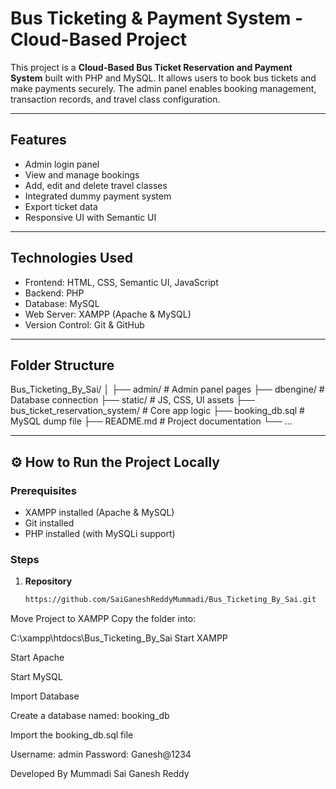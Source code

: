 #  Bus Ticketing & Payment System - Cloud-Based Project

This project is a **Cloud-Based Bus Ticket Reservation and Payment System** built with PHP and MySQL. It allows users to book bus tickets and make payments securely. The admin panel enables booking management, transaction records, and travel class configuration.

---

##  Features

- Admin login panel
- View and manage bookings
- Add, edit and delete travel classes
- Integrated dummy payment system
- Export ticket data
- Responsive UI with Semantic UI

---

##  Technologies Used

- Frontend: HTML, CSS, Semantic UI, JavaScript
- Backend: PHP
- Database: MySQL
- Web Server: XAMPP (Apache & MySQL)
- Version Control: Git & GitHub

---

##  Folder Structure
Bus_Ticketing_By_Sai/
│
├── admin/ # Admin panel pages
├── dbengine/ # Database connection
├── static/ # JS, CSS, UI assets
├── bus_ticket_reservation_system/ # Core app logic
├── booking_db.sql # MySQL dump file
├── README.md # Project documentation
└── ...

---

## ⚙️ How to Run the Project Locally

### Prerequisites
- XAMPP installed (Apache & MySQL)
- Git installed
- PHP installed (with MySQLi support)

### Steps

1. **Repository**
   ```bash
   https://github.com/SaiGaneshReddyMummadi/Bus_Ticketing_By_Sai.git
Move Project to XAMPP
Copy the folder into:


C:\xampp\htdocs\Bus_Ticketing_By_Sai
Start XAMPP

Start Apache

Start MySQL

Import Database

Create a database named: booking_db

Import the booking_db.sql file





Username: admin
Password: Ganesh@1234


 Developed By
Mummadi Sai Ganesh Reddy


